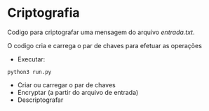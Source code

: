# Criptografia
Codigo para criptografar uma mensagem do arquivo *entrada.txt*.

O codigo cria e carrega o par de chaves para efetuar as operações

* Executar:
```console
python3 run.py
```
* Criar ou carregar o par de chaves
* Encryptar (a partir do arquivo de entrada)
* Descriptografar

